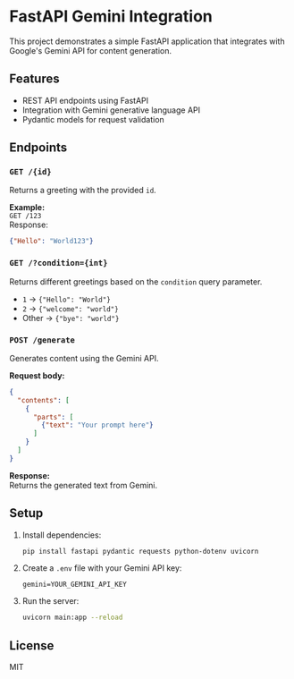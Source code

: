 # FastAPI Gemini Integration

This project demonstrates a simple FastAPI application that integrates with Google's Gemini API for content generation.

## Features

- REST API endpoints using FastAPI
- Integration with Gemini generative language API
- Pydantic models for request validation

## Endpoints

### `GET /{id}`

Returns a greeting with the provided `id`.

**Example:**  
`GET /123`  
Response:
```json
{"Hello": "World123"}
```

### `GET /?condition={int}`

Returns different greetings based on the `condition` query parameter.

- `1` → `{"Hello": "World"}`
- `2` → `{"welcome": "world"}`
- Other → `{"bye": "world"}`

### `POST /generate`

Generates content using the Gemini API.

**Request body:**
```json
{
  "contents": [
    {
      "parts": [
        {"text": "Your prompt here"}
      ]
    }
  ]
}
```

**Response:**  
Returns the generated text from Gemini.

## Setup

1. Install dependencies:
    ```sh
    pip install fastapi pydantic requests python-dotenv uvicorn
    ```

2. Create a `.env` file with your Gemini API key:
    ```
    gemini=YOUR_GEMINI_API_KEY
    ```

3. Run the server:
    ```sh
    uvicorn main:app --reload
    ```

## License

MIT